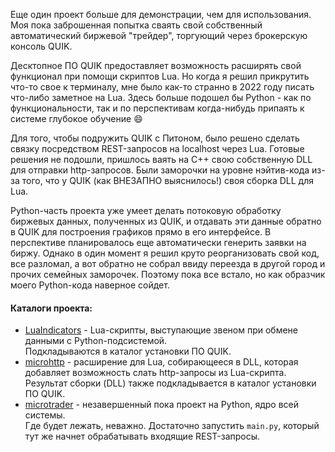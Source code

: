 Еще один проект больше для демонстрации, чем для использования. Моя пока заброшенная попытка сваять свой собственный автоматический биржевой "трейдер", торгующий через брокерскую консоль QUIK.

Десктопное ПО QUIK предоставляет возможность расширять свой функционал при помощи скриптов Lua. Но когда я решил прикрутить что-то свое к терминалу, мне было как-то странно в 2022 году писать что-либо заметное на Lua. Здесь больше подошел бы Python - как по функциональности, так и по перспективам когда-нибудь припаять к системе глубокое обучение :smile:

Для того, чтобы подружить QUIK с Питоном, было решено сделать связку посредством REST-запросов на localhost через Lua. Готовые решения не подошли, пришлось ваять на C++ свою собственную DLL для отправки http-запросов. Были заморочки на уровне нэйтив-кода из-за того, что у QUIK (как ВНЕЗАПНО выяснилось!) своя сборка DLL для Lua.

Python-часть проекта уже умеет делать потоковую обработку биржевых данных, полученных из QUIK, и отдавать эти данные обратно в QUIK для построения графиков прямо в его интерфейсе. В перспективе планировалось еще автоматически генерить заявки на биржу. Однако в один момент я решил круто реорганизовать свой код, все разломал, а вот обратно не собрал ввиду переезда в другой город и прочих семейных заморочек. Поэтому пока все встало, но как образчик моего Python-кода наверное сойдет.

#### Каталоги проекта:  
- [LuaIndicators](/LuaIndicators) - Lua-скрипты, выступающие звеном при обмене данными с Python-подсистемой.  
Подкладываются в каталог установки ПО QUIK.  
- [microhttp](/microhttp) - расширение для Lua, собирающееся в DLL, которая добавляет возможность слать http-запросы из Lua-скрипта.  
Результат сборки (DLL) также подкладывается в каталог установки ПО QUIK.  
- [microtrader](/microtrader) - незавершенный пока проект на Python, ядро всей системы.  
Где будет лежать, неважно. Достаточно запустить `main.py`, который тут же начнет обрабатывать входящие REST-запросы.
